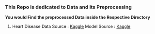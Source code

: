 ### This Repo is dedicated to Data and its Preprocessing ###
**You would Find the preprocessed Data inside the Respective Directory**
1. Heart Disease Data
   Source : [Kaggle](https://www.kaggle.com/datasets/dileep070/heart-disease-prediction-using-logistic-regression)
   Model Source : [Kaggle](https://www.kaggle.com/code/se00n00/heart-disease-eda-prediction-87-3-accuracy/notebook)
